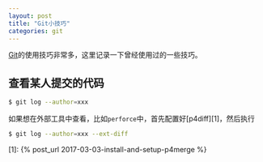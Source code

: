 ```yaml
---
layout: post
title: "Git小技巧"
categories: git
---
```


[Git](https://github.com/git)的使用技巧非常多，这里记录一下曾经使用过的一些技巧。

## 查看某人提交的代码

``` bash
$ git log --author=xxx
```

如果想在外部工具中查看，比如`perforce`中，首先配置好[p4diff][1]，然后执行

``` bash
$ git log --author=xxx --ext-diff
```

[1]: {% post_url 2017-03-03-install-and-setup-p4merge %}
